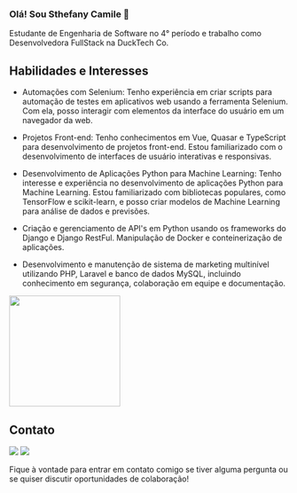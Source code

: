 ### Olá! Sou Sthefany Camile 👋

Estudante de Engenharia de Software no 4° período e trabalho como Desenvolvedora FullStack na DuckTech Co. 

## Habilidades e Interesses

- Automações com Selenium: Tenho experiência em criar scripts para automação de testes em aplicativos web usando a ferramenta Selenium. Com ela, posso interagir com elementos da interface do usuário em um navegador da web.

- Projetos Front-end: Tenho conhecimentos em Vue, Quasar e TypeScript para desenvolvimento de projetos front-end. Estou familiarizado com o desenvolvimento de interfaces de usuário interativas e responsivas.

- Desenvolvimento de Aplicações Python para Machine Learning: Tenho interesse e experiência no desenvolvimento de aplicações Python para Machine Learning. Estou familiarizado com bibliotecas populares, como TensorFlow e scikit-learn, e posso criar modelos de Machine Learning para análise de dados e previsões.

- Criação e gerenciamento de API's em Python usando os frameworks do Django e Django RestFul. Manipulação de Docker e conteinerização de aplicações.
  
-  Desenvolvimento e manutenção de sistema de marketing multinível utilizando PHP, Laravel e banco de dados MySQL, incluindo conhecimento em segurança, colaboração em equipe e documentação.
<a href="https://github.com/anuraghazra/github-readme-stats">
  <img height=200 align="center" src="https://github-readme-stats.vercel.app/api?username=stheeCamile&show_icons=true&theme=tokyonight" />
</a>

## Contato

  <a href = "mailto:sthetec10@gmail.com"><img src="https://img.shields.io/badge/-Gmail-%23333?style=for-the-badge&logo=gmail&logoColor=white" target="_blank"></a>
  <a href="https://www.linkedin.com/in/sthefanycamile/" target="_blank"><img src="https://img.shields.io/badge/-LinkedIn-%230077B5?style=for-the-badge&logo=linkedin&logoColor=white" target="_blank"></a> 
</div>

Fique à vontade para entrar em contato comigo se tiver alguma pergunta ou se quiser discutir oportunidades de colaboração!
